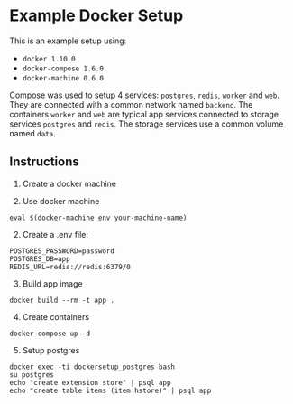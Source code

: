 # Example Docker Setup

This is an example setup using:

- `docker 1.10.0`
- `docker-compose 1.6.0`
- `docker-machine 0.6.0`

Compose was used to setup 4 services: `postgres`, `redis`, `worker` and `web`.
They are connected with a common network named `backend`. The containers `worker` and `web` are
typical app services connected to storage services `postgres` and `redis`. The
storage services use a common volume named `data`.

## Instructions

1. Create a docker machine

2. Use docker machine

  ```shell
  eval $(docker-machine env your-machine-name)
  ```

2. Create a .env file:

  ```shell
  POSTGRES_PASSWORD=password
  POSTGRES_DB=app
  REDIS_URL=redis://redis:6379/0
  ```

3. Build app image

  ```shell
  docker build --rm -t app .
  ```

4. Create containers

  ```shell
  docker-compose up -d
  ```

5. Setup postgres

  ```shell
  docker exec -ti dockersetup_postgres bash
  su postgres
  echo "create extension store" | psql app
  echo "create table items (item hstore)" | psql app
  ```

